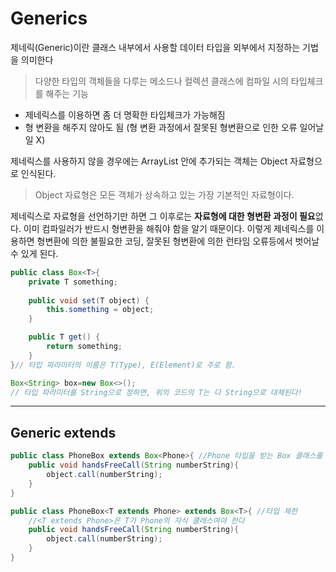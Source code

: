 # Generics

제네릭(Generic)이란 클래스 내부에서 사용할 데이터 타입을 외부에서 지정하는 기법을 의미한다

> 다양한 타입의 객체들을 다루는 메소드나 컬렉션 클래스에 컴파일 시의 타입체크를 해주는 기능



+ 제네릭스를 이용하면 좀 더 명확한 타입체크가 가능해짐
+ 형 변환을 해주지 않아도 됨 (형 변환 과정에서 잘못된 형변환으로 인한 오류 일어날일 X)



제네릭스를 사용하지 않을 경우에는 ArrayList 안에 추가되는 객체는 Object 자료형으로 인식된다.

> Object 자료형은 모든 객체가 상속하고 있는 가장 기본적인 자료형이다.



제네릭스로 자료형을 선언하기만 하면 그 이후로는 **자료형에 대한 형변환 과정이 필요**없다. 이미 컴파일러가 반드시 형변환을 해줘야 함을 알기 때문이다. 이렇게 제네릭스를 이용하면 형변환에 의한 불필요한 코딩, 잘못된 형변환에 의한 런타임 오류등에서 벗어날 수 있게 된다.



```java
public class Box<T>{
	private T something;
	
	public void set(T object) { 
        this.something = object;
    }

    public T get() {
        return something;
    }
}// 타입 파라미터의 이름은 T(Type), E(Element)로 주로 함.
```

```java
Box<String> box=new Box<>();
// 타입 파라미터를 String으로 정하면, 위의 코드의 T는 다 String으로 대체된다!
```



_____



## Generic extends



```java
public class PhoneBox extends Box<Phone>{ //Phone 타입을 받는 Box 클래스를 상속받음
	public void handsFreeCall(String numberString){
		object.call(numberString);
	}
}
```

```java
public class PhoneBox<T extends Phone> extends Box<T>{ //타입 제한
    //<T extends Phone>은 T가 Phone의 자식 클래스여야 한다
	public void handsFreeCall(String numberString){
		object.call(numberString);
	}
}
```

